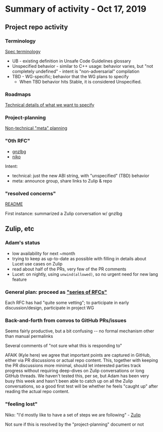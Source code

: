 # Summary of activity - Oct 17, 2019

## Project repo activity

### Terminology

[Spec terminology](https://github.com/nikomatsakis/project-ffi-unwind/blob/master/spec-terminology.md)

* UB - existing definition in Unsafe Code Guidelines glossary
* Unspecified behavior - similar to C++ usage: behavior varies, but "not
  completely undefined" - intent is "non-adversarial" compilation
* TBD - WG-specific; behavior that the WG plans to specify
  * When TBD behavior hits Stable, it is considered Unspecified.

### Roadmaps

[Technical details of what we want to
specify](https://github.com/nikomatsakis/project-ffi-unwind/tree/master/roadmap)

### Project-planning

[Non-technical "meta"
planning](https://github.com/nikomatsakis/project-ffi-unwind/blob/master/project-planning.md)

### "0th RFC"

- [gnzlbg](https://github.com/nikomatsakis/project-ffi-unwind/pull/9)
- [niko](https://github.com/nikomatsakis/project-ffi-unwind/pull/11)

Intent:
- technical: just the new ABI string, with "unspecified" (TBD) behavior
- meta: announce group, share links to Zulip & repo

### "resolved concerns"

[README](https://github.com/nikomatsakis/project-ffi-unwind/blob/master/resolved-concerns/README.md)

First instance: summarized a Zulip conversation w/ gnzlbg

## Zulip, etc

### Adam's status

- low availability for next ~month
- trying to keep as up-to-date as possible with filling in details about Lucet use cases on Zulip
- read about half of the PRs, very few of the PR comments
- Lucet: on nightly, using `unwind(allowed)`, so no urgent need for new lang feature

### General plan: proceed as ["series of RFCs"][series-RFCS]

Each RFC has had "quite some vetting"; to participate in early
discussion/design, participate in project WG

[series-RFCS]: https://rust-lang.zulipchat.com/#narrow/stream/210922-wg-ffi-unwind/topic/meeting.20time/near/178405449

### Back-and-forth from convos to GitHub PRs/issues

Seems fairly productive, but a bit confusing -- no formal mechanism other than
manual permalinks

Several comments of "not sure what this is responding to"

AFAIK (Kyle here) we agree that important points are captured in GitHub, either
via PR discussions or actual repo content. This, together with keeping the PR
discussions more minimal, should let interested parties track progress without
requiring deep-dives on Zulip conversations or long GitHub threads. We haven't
tested this, per se, but Adam has been very busy this week and hasn't been able
to catch up on all the Zulip conversations, so a good first test will be
whether he feels "caught up" after reading the actual repo content.

### "feeling lost"

Niko: "I'd mostly like to have a set of steps we are following" -
[Zulip](https://rust-lang.zulipchat.com/#narrow/stream/210922-wg-ffi-unwind/topic/meeting.20time/near/177807832)

Not sure if this is resolved by the "project-planning" document or not
